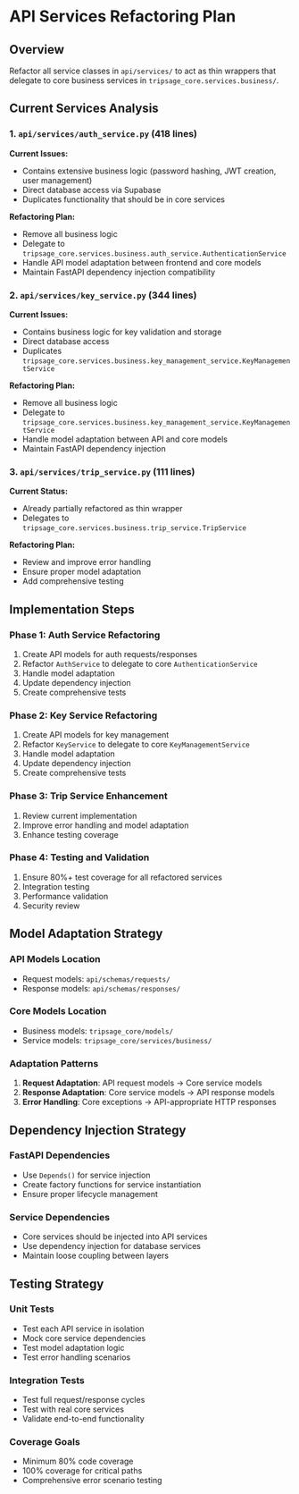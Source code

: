 # API Services Refactoring Plan

## Overview

Refactor all service classes in `api/services/` to act as thin wrappers that delegate to core business services in `tripsage_core.services.business/`.

## Current Services Analysis

### 1. `api/services/auth_service.py` (418 lines)

**Current Issues:**

- Contains extensive business logic (password hashing, JWT creation, user management)
- Direct database access via Supabase
- Duplicates functionality that should be in core services

**Refactoring Plan:**

- Remove all business logic
- Delegate to `tripsage_core.services.business.auth_service.AuthenticationService`
- Handle API model adaptation between frontend and core models
- Maintain FastAPI dependency injection compatibility

### 2. `api/services/key_service.py` (344 lines)

**Current Issues:**

- Contains business logic for key validation and storage
- Direct database access
- Duplicates `tripsage_core.services.business.key_management_service.KeyManagementService`

**Refactoring Plan:**

- Remove all business logic
- Delegate to `tripsage_core.services.business.key_management_service.KeyManagementService`
- Handle model adaptation between API and core models
- Maintain FastAPI dependency injection

### 3. `api/services/trip_service.py` (111 lines)

**Current Status:**

- Already partially refactored as thin wrapper
- Delegates to `tripsage_core.services.business.trip_service.TripService`

**Refactoring Plan:**

- Review and improve error handling
- Ensure proper model adaptation
- Add comprehensive testing

## Implementation Steps

### Phase 1: Auth Service Refactoring

1. Create API models for auth requests/responses
2. Refactor `AuthService` to delegate to core `AuthenticationService`
3. Handle model adaptation
4. Update dependency injection
5. Create comprehensive tests

### Phase 2: Key Service Refactoring

1. Create API models for key management
2. Refactor `KeyService` to delegate to core `KeyManagementService`
3. Handle model adaptation
4. Update dependency injection
5. Create comprehensive tests

### Phase 3: Trip Service Enhancement

1. Review current implementation
2. Improve error handling and model adaptation
3. Enhance testing coverage

### Phase 4: Testing and Validation

1. Ensure 80%+ test coverage for all refactored services
2. Integration testing
3. Performance validation
4. Security review

## Model Adaptation Strategy

### API Models Location

- Request models: `api/schemas/requests/`
- Response models: `api/schemas/responses/`

### Core Models Location

- Business models: `tripsage_core/models/`
- Service models: `tripsage_core/services/business/`

### Adaptation Patterns

1. **Request Adaptation**: API request models → Core service models
2. **Response Adaptation**: Core service models → API response models
3. **Error Handling**: Core exceptions → API-appropriate HTTP responses

## Dependency Injection Strategy

### FastAPI Dependencies

- Use `Depends()` for service injection
- Create factory functions for service instantiation
- Ensure proper lifecycle management

### Service Dependencies

- Core services should be injected into API services
- Use dependency injection for database services
- Maintain loose coupling between layers

## Testing Strategy

### Unit Tests

- Test each API service in isolation
- Mock core service dependencies
- Test model adaptation logic
- Test error handling scenarios

### Integration Tests

- Test full request/response cycles
- Test with real core services
- Validate end-to-end functionality

### Coverage Goals

- Minimum 80% code coverage
- 100% coverage for critical paths
- Comprehensive error scenario testing
